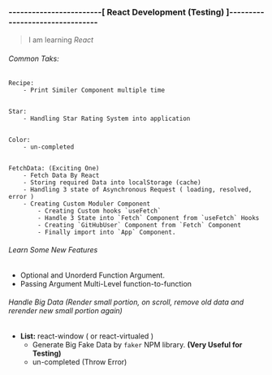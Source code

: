 ### ------------------------[ React Development (Testing) ]--------------------------------

> I am learning _React_  


###### Common Taks:
	Recipe: 
		- Print Similer Component multiple time


	Star:
		- Handling Star Rating System into application


	Color:
		- un-completed


	FetchData: (Exciting One)
		- Fetch Data By React
		- Storing required Data into localStorage (cache)
		- Handling 3 state of Asynchronous Request ( loading, resolved, error )
		- Creating Custom Moduler Component
			- Creating Custom hooks `useFetch`
			- Handle 3 State into `Fetch` Component from `useFetch` Hooks
			- Creating `GitHubUser` Component from `Fetch` Component
			- Finally import into `App` Component.


###### Learn Some New Features
- Optional and Unorderd Function Argument.
- Passing Argument Multi-Level function-to-function


###### Handle Big Data (Render small portion, on scroll, remove old data and rerender new small portion again)
- __List:__ 	react-window ( or react-virtualed )
	- Generate Big Fake Data by `faker` NPM library. 	**(Very Useful for Testing)**
	- un-completed 	(Throw Error)

